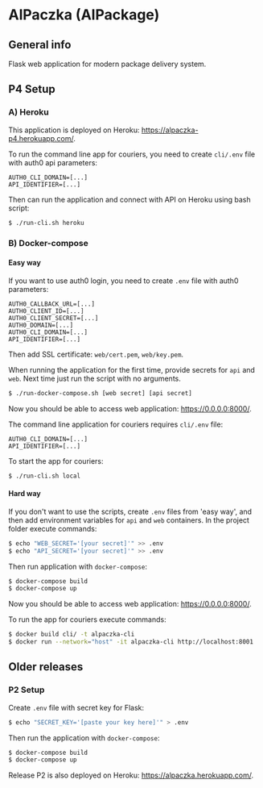 # AlPaczka (AlPackage)

## General info
Flask web application for modern package delivery system.

## P4 Setup
### A) Heroku
This application is deployed on Heroku: https://alpaczka-p4.herokuapp.com/.

To run the command line app for couriers, you need to create `cli/.env` file with auth0 api parameters:
```
AUTH0_CLI_DOMAIN=[...]
API_IDENTIFIER=[...]
```

Then can run the application and connect with API on Heroku using bash script:
```bash
$ ./run-cli.sh heroku
```

### B) Docker-compose
#### Easy way
If you want to use auth0 login, you need to create `.env` file with auth0 parameters:
```
AUTH0_CALLBACK_URL=[...]
AUTH0_CLIENT_ID=[...]
AUTH0_CLIENT_SECRET=[...]
AUTH0_DOMAIN=[...]
AUTH0_CLI_DOMAIN=[...]
API_IDENTIFIER=[...]
```
Then add SSL certificate: `web/cert.pem`, `web/key.pem`.

When running the application for the first time, provide secrets for `api` and `web`. Next time just run the script with no arguments.
```bash
$ ./run-docker-compose.sh [web secret] [api secret]
```
Now you should be able to access web application: https://0.0.0.0:8000/.

The command line application for couriers requires `cli/.env` file:
```
AUTH0_CLI_DOMAIN=[...]
API_IDENTIFIER=[...]
```
To start the app for couriers:
```
$ ./run-cli.sh local
```

#### Hard way
If you don't want to use the scripts, create `.env` files from 'easy way', and then add environment variables for `api` and `web` containers.
In the project folder execute commands:
```bash
$ echo "WEB_SECRET='[your secret]'" >> .env
$ echo "API_SECRET='[your secret]'" >> .env
```

Then run application with `docker-compose`:
```bash
$ docker-compose build
$ docker-compose up
```
Now you should be able to access web application: https://0.0.0.0:8000/.

To run the app for couriers execute commands:
```bash
$ docker build cli/ -t alpaczka-cli
$ docker run --network="host" -it alpaczka-cli http://localhost:8001
```

## Older releases
### P2 Setup
Create `.env` file with secret key for Flask:
```bash
$ echo "SECRET_KEY='[paste your key here]'" > .env
```

Then run the application with `docker-compose`:
```bash
$ docker-compose build
$ docker-compose up
```
Release P2 is also deployed on Heroku: https://alpaczka.herokuapp.com/.

